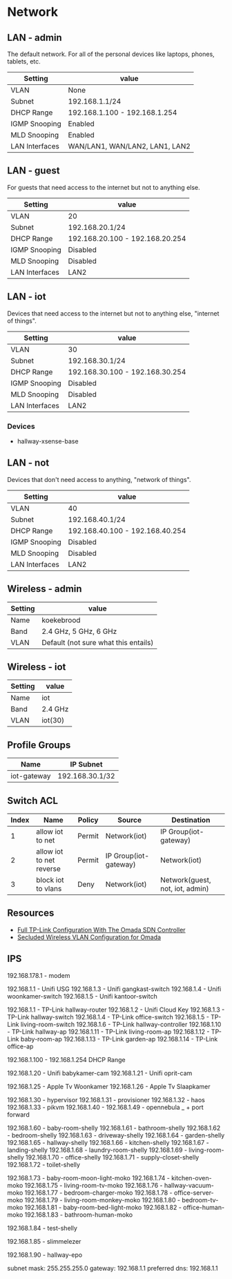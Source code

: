 # Network

## LAN - admin

The default network. For all of the personal devices like laptops, phones, tablets, etc.

| Setting        | value                          |
| -------------- | ------------------------------ |
| VLAN           | None                           |
| Subnet         | 192.168.1.1/24                 |
| DHCP Range     | 192.168.1.100 - 192.168.1.254  |
| IGMP Snooping  | Enabled                        |
| MLD Snooping   | Enabled                        |
| LAN Interfaces | WAN/LAN1, WAN/LAN2, LAN1, LAN2 |

## LAN - guest

For guests that need access to the internet but not to anything else.

| Setting        | value                           |
| -------------- | ------------------------------- |
| VLAN           | 20                              |
| Subnet         | 192.168.20.1/24                 |
| DHCP Range     | 192.168.20.100 - 192.168.20.254 |
| IGMP Snooping  | Disabled                        |
| MLD Snooping   | Disabled                        |
| LAN Interfaces | LAN2                            |

## LAN - iot

Devices that need access to the internet but not to anything else, "internet of things".

| Setting        | value                           |
| -------------- | ------------------------------- |
| VLAN           | 30                              |
| Subnet         | 192.168.30.1/24                 |
| DHCP Range     | 192.168.30.100 - 192.168.30.254 |
| IGMP Snooping  | Disabled                        |
| MLD Snooping   | Disabled                        |
| LAN Interfaces | LAN2                            |

### Devices

- hallway-xsense-base

## LAN - not

Devices that don't need access to anything, "network of things".

| Setting        | value                           |
| -------------- | ------------------------------- |
| VLAN           | 40                              |
| Subnet         | 192.168.40.1/24                 |
| DHCP Range     | 192.168.40.100 - 192.168.40.254 |
| IGMP Snooping  | Disabled                        |
| MLD Snooping   | Disabled                        |
| LAN Interfaces | LAN2                            |

## Wireless - admin

| Setting | value                                |
| ------- | ------------------------------------ |
| Name    | koekebrood                           |
| Band    | 2.4 GHz, 5 GHz, 6 GHz                |
| VLAN    | Default (not sure what this entails) |

## Wireless - iot

| Setting | value   |
| ------- | ------- |
| Name    | iot     |
| Band    | 2.4 GHz |
| VLAN    | iot(30) |

## Profile Groups

| Name        | IP Subnet       |
| ----------- | --------------- |
| iot-gateway | 192.168.30.1/32 |

## Switch ACL

| Index | Name                     | Policy | Source                | Destination                     |
| ----- | ------------------------ | ------ | --------------------- | ------------------------------- |
| 1     | allow iot to net         | Permit | Network(iot)          | IP Group(iot-gateway)           |
| 2     | allow iot to net reverse | Permit | IP Group(iot-gateway) | Network(iot)                    |
| 3     | block iot to vlans       | Deny   | Network(iot)          | Network(guest, not, iot, admin) |

## Resources

- [Full TP-Link Configuration With The Omada SDN Controller](https://www.youtube.com/watch?v=7i17jvrIjD0)
- [Secluded Wireless VLAN Configuration for Omada](https://community.tp-link.com/en/business/forum/topic/604504)

## IPS

192.168.178.1 - modem

192.168.1.1 - Unifi USG
192.168.1.3 - Unifi gangkast-switch
192.168.1.4 - Unifi woonkamer-switch
192.168.1.5 - Unifi kantoor-switch

192.168.1.1 - TP-Link hallway-router
192.168.1.2 - Unifi Cloud Key
192.168.1.3 - TP-Link hallway-switch
192.168.1.4 - TP-Link office-switch
192.168.1.5 - TP-Link living-room-switch
192.168.1.6 - TP-Link hallway-controller
192.168.1.10 - TP-Link hallway-ap
192.168.1.11 - TP-Link living-room-ap
192.168.1.12 - TP-Link baby-room-ap
192.168.1.13 - TP-Link garden-ap
192.168.1.14 - TP-Link office-ap

192.168.1.100 - 192.168.1.254 DHCP Range

192.168.1.20 - Unifi babykamer-cam
192.168.1.21 - Unifi oprit-cam

192.168.1.25 - Apple Tv Woonkamer
192.168.1.26 - Apple Tv Slaapkamer

192.168.1.30 - hypervisor
192.168.1.31 - provisioner
192.168.1.32 - haos
192.168.1.33 - pikvm
192.168.1.40 - 192.168.1.49 - opennebula \_ + port forward

192.168.1.60 - baby-room-shelly
192.168.1.61 - bathroom-shelly
192.168.1.62 - bedroom-shelly
192.168.1.63 - driveway-shelly
192.168.1.64 - garden-shelly
192.168.1.65 - hallway-shelly
192.168.1.66 - kitchen-shelly
192.168.1.67 - landing-shelly
192.168.1.68 - laundry-room-shelly
192.168.1.69 - living-room-shelly
192.168.1.70 - office-shelly
192.168.1.71 - supply-closet-shelly
192.168.1.72 - toilet-shelly

192.168.1.73 - baby-room-moon-light-moko
192.168.1.74 - kitchen-oven-moko
192.168.1.75 - living-room-tv-moko
192.168.1.76 - hallway-vacuum-moko
192.168.1.77 - bedroom-charger-moko
192.168.1.78 - office-server-moko
192.168.1.79 - living-room-monkey-moko
192.168.1.80 - bedroom-tv-moko
192.168.1.81 - baby-room-bed-light-moko
192.168.1.82 - office-human-moko
192.168.1.83 - bathroom-human-moko

192.168.1.84 - test-shelly

192.168.1.85 - slimmelezer

192.168.1.90 - hallway-epo

subnet mask: 255.255.255.0
gateway: 192.168.1.1
preferred dns: 192.168.1.1
